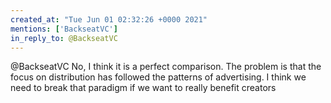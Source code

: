 ```yaml
---
created_at: "Tue Jun 01 02:32:26 +0000 2021"
mentions: ['BackseatVC']
in_reply_to: @BackseatVC
---
```


@BackseatVC No, I think it is a perfect comparison. The problem is that the focus on distribution has followed the patterns of advertising. I think we need to break that paradigm if we want to really benefit creators